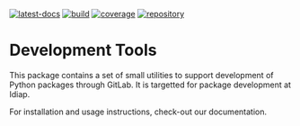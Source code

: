 <!--
Copyright © 2022 Idiap Research Institute <contact@idiap.ch>

SPDX-License-Identifier: BSD-3-Clause
-->

[![latest-docs](https://img.shields.io/badge/docs-latest-orange.svg)](https://www.idiap.ch/software/bob/docs/bob/devtools/master/sphinx/index.html)
[![build](https://gitlab.idiap.ch/bob/devtools/badges/master/pipeline.svg)](https://gitlab.idiap.ch/bob/devtools/commits/master)
[![coverage](https://gitlab.idiap.ch/bob/devtools/badges/master/coverage.svg)](https://www.idiap.ch/software/bob/docs/bob/devtools/master/coverage/index.html)
[![repository](https://img.shields.io/badge/gitlab-project-0000c0.svg)](https://gitlab.idiap.ch/bob/devtools)

# Development Tools

This package contains a set of small utilities to support development of Python
packages through GitLab.  It is targetted for package development at Idiap.

For installation and usage instructions, check-out our documentation.
